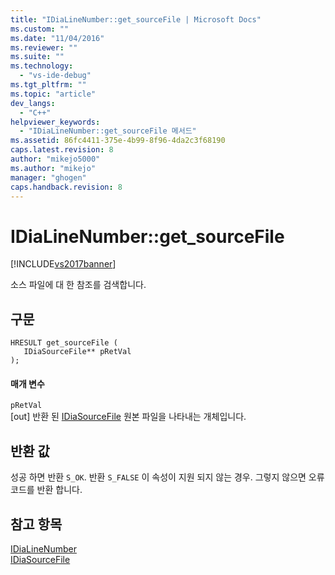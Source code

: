 ```yaml
---
title: "IDiaLineNumber::get_sourceFile | Microsoft Docs"
ms.custom: ""
ms.date: "11/04/2016"
ms.reviewer: ""
ms.suite: ""
ms.technology: 
  - "vs-ide-debug"
ms.tgt_pltfrm: ""
ms.topic: "article"
dev_langs: 
  - "C++"
helpviewer_keywords: 
  - "IDiaLineNumber::get_sourceFile 메서드"
ms.assetid: 86fc4411-375e-4b99-8f96-4da2c3f68190
caps.latest.revision: 8
author: "mikejo5000"
ms.author: "mikejo"
manager: "ghogen"
caps.handback.revision: 8
---
```

# IDiaLineNumber::get_sourceFile
[!INCLUDE[vs2017banner](../../code-quality/includes/vs2017banner.md)]

소스 파일에 대 한 참조를 검색합니다.  
  
## 구문  
  
```cpp#  
HRESULT get_sourceFile (   
   IDiaSourceFile** pRetVal  
);  
```  
  
#### 매개 변수  
 `pRetVal`  
 \[out\] 반환 된 [IDiaSourceFile](../../debugger/debug-interface-access/idiasourcefile.md) 원본 파일을 나타내는 개체입니다.  
  
## 반환 값  
 성공 하면 반환 `S_OK`.  반환 `S_FALSE` 이 속성이 지원 되지 않는 경우.  그렇지 않으면 오류 코드를 반환 합니다.  
  
## 참고 항목  
 [IDiaLineNumber](../../debugger/debug-interface-access/idialinenumber.md)   
 [IDiaSourceFile](../../debugger/debug-interface-access/idiasourcefile.md)